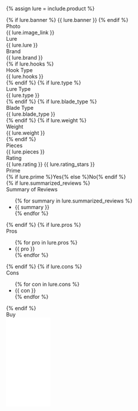 {% assign lure = include.product %}
<div class="comparison-table">
  {% if lure.banner %}
  <span class="banner {{ lure.banner_class }}">{{ lure.banner }}</span>
  {% endif %}
  <div class="row">
    <div class="head">Photo</div>
    <div class="data">{{ lure.image_link }}</div>
  </div>
  <div class="row">
    <div class="head">Lure</div>
    <div class="data">{{ lure.lure }}</div>
  </div>
  <div class="row">
    <div class="head">Brand</div>
    <div class="data">{{ lure.brand }}</div>
  </div>
  {% if lure.hooks %}
  <div class="row">
    <div class="head">Hook Type</div>
    <div class="data">{{ lure.hooks }}</div>
  </div>
  {% endif %}
  {% if lure.type %}
  <div class="row">
    <div class="head">Lure Type</div>
    <div class="data">{{ lure.type }}</div>
  </div>
  {% endif %}
  {% if lure.blade_type %}
  <div class="row">
    <div class="head">Blade Type</div>
    <div class="data">{{ lure.blade_type }}</div>
  </div>
  {% endif %}
  {% if lure.weight %}
  <div class="row">
    <div class="head">Weight</div>
    <div class="data">{{ lure.weight }}</div>
  </div>
  {% endif %}
  <div class="row">
    <div class="head">Pieces</div>
    <div class="data">{{ lure.pieces }}</div>
  </div>
  <div class="row">
    <div class="head">Rating</div>
    <div class="data">{{ lure.rating }} {{ lure.rating_stars }}</div>
  </div>
  <div class="row">
    <div class="head">Prime</div>
    <div class="data">{% if lure.prime %}Yes{% else %}No{% endif %}</div>
  </div>
  {% if lure.summarized_reviews %}
  <div class="row">
    <div class="head">Summary of Reviews</div>
    <div class="data">
      <ul>
        {% for summary in lure.summarized_reviews %}
        <li>{{ summary }}</li>
        {% endfor %}
      </ul>
    </div>
  </div>
  {% endif %}
  {% if lure.pros %}
  <div class="row">
    <div class="head">Pros</div>
    <div class="data">
      <ul>
        {% for pro in lure.pros %}
        <li>{{ pro }}</li>
        {% endfor %}
      </ul>
    </div>
  </div>
  {% endif %}
  {% if lure.cons %}
  <div class="row">
    <div class="head">Cons</div>
    <div class="data">
      <ul>
        {% for con in lure.cons %}
        <li>{{ con }}</li>
        {% endfor %}
      </ul>
    </div>
  </div>
  {% endif %}
  <div class="row">
    <div class="head">Buy</div>
    <div class="data"><iframe sandbox="allow-popups allow-scripts allow-modals allow-forms allow-same-origin" style="width:120px;height:240px;" marginwidth="0" marginheight="0" scrolling="no" frameborder="0" src="{{ lure.iframe_link }}"></iframe></div>
  </div>
</div>